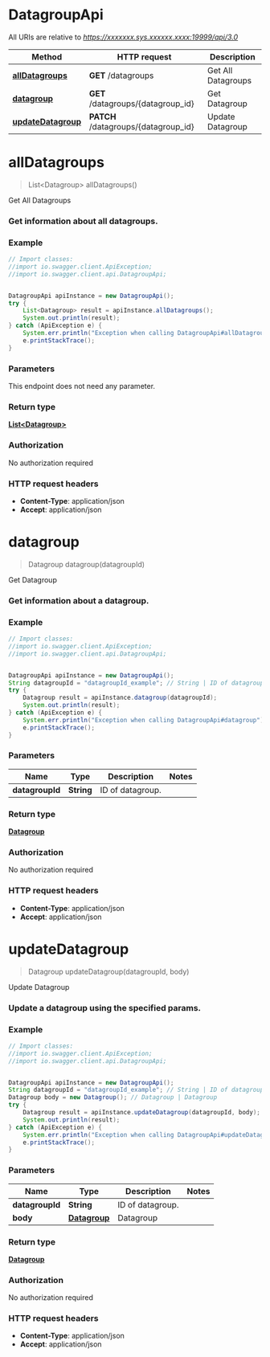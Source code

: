 # DatagroupApi

All URIs are relative to *https://xxxxxxx.sys.xxxxxx.xxxx:19999/api/3.0*

Method | HTTP request | Description
------------- | ------------- | -------------
[**allDatagroups**](DatagroupApi.md#allDatagroups) | **GET** /datagroups | Get All Datagroups
[**datagroup**](DatagroupApi.md#datagroup) | **GET** /datagroups/{datagroup_id} | Get Datagroup
[**updateDatagroup**](DatagroupApi.md#updateDatagroup) | **PATCH** /datagroups/{datagroup_id} | Update Datagroup


<a name="allDatagroups"></a>
# **allDatagroups**
> List&lt;Datagroup&gt; allDatagroups()

Get All Datagroups

### Get information about all datagroups. 

### Example
```java
// Import classes:
//import io.swagger.client.ApiException;
//import io.swagger.client.api.DatagroupApi;


DatagroupApi apiInstance = new DatagroupApi();
try {
    List<Datagroup> result = apiInstance.allDatagroups();
    System.out.println(result);
} catch (ApiException e) {
    System.err.println("Exception when calling DatagroupApi#allDatagroups");
    e.printStackTrace();
}
```

### Parameters
This endpoint does not need any parameter.

### Return type

[**List&lt;Datagroup&gt;**](Datagroup.md)

### Authorization

No authorization required

### HTTP request headers

 - **Content-Type**: application/json
 - **Accept**: application/json

<a name="datagroup"></a>
# **datagroup**
> Datagroup datagroup(datagroupId)

Get Datagroup

### Get information about a datagroup. 

### Example
```java
// Import classes:
//import io.swagger.client.ApiException;
//import io.swagger.client.api.DatagroupApi;


DatagroupApi apiInstance = new DatagroupApi();
String datagroupId = "datagroupId_example"; // String | ID of datagroup.
try {
    Datagroup result = apiInstance.datagroup(datagroupId);
    System.out.println(result);
} catch (ApiException e) {
    System.err.println("Exception when calling DatagroupApi#datagroup");
    e.printStackTrace();
}
```

### Parameters

Name | Type | Description  | Notes
------------- | ------------- | ------------- | -------------
 **datagroupId** | **String**| ID of datagroup. |

### Return type

[**Datagroup**](Datagroup.md)

### Authorization

No authorization required

### HTTP request headers

 - **Content-Type**: application/json
 - **Accept**: application/json

<a name="updateDatagroup"></a>
# **updateDatagroup**
> Datagroup updateDatagroup(datagroupId, body)

Update Datagroup

### Update a datagroup using the specified params. 

### Example
```java
// Import classes:
//import io.swagger.client.ApiException;
//import io.swagger.client.api.DatagroupApi;


DatagroupApi apiInstance = new DatagroupApi();
String datagroupId = "datagroupId_example"; // String | ID of datagroup.
Datagroup body = new Datagroup(); // Datagroup | Datagroup
try {
    Datagroup result = apiInstance.updateDatagroup(datagroupId, body);
    System.out.println(result);
} catch (ApiException e) {
    System.err.println("Exception when calling DatagroupApi#updateDatagroup");
    e.printStackTrace();
}
```

### Parameters

Name | Type | Description  | Notes
------------- | ------------- | ------------- | -------------
 **datagroupId** | **String**| ID of datagroup. |
 **body** | [**Datagroup**](Datagroup.md)| Datagroup |

### Return type

[**Datagroup**](Datagroup.md)

### Authorization

No authorization required

### HTTP request headers

 - **Content-Type**: application/json
 - **Accept**: application/json

